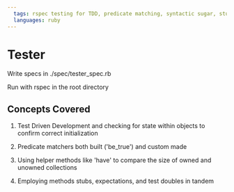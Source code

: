 ```yaml
---
  tags: rspec testing for TDD, predicate matching, syntactic sugar, stubs and doubles
  languages: ruby
---
```


# Tester 

Write specs in ./spec/tester_spec.rb

Run with rspec in the root directory

## Concepts Covered

1. Test Driven Development and checking for state within objects to confirm correct initialization

2. Predicate matchers both built ('be_true') and custom made

3. Using helper methods like 'have' to compare the size of owned and unowned collections

4. Employing methods stubs, expectations, and test doubles in tandem